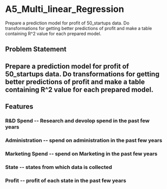 # A5_Multi_linear_Regression
Prepare a prediction model for profit of 50_startups data. Do transformations for getting better predictions of profit and make a table containing R^2 value for each prepared model.

## Problem Statement
## Prepare a prediction model for profit of 50_startups data. Do transformations for getting better predictions of profit and make a table containing R^2 value for each prepared model.
## Features
### R&D Spend -- Research and devolop spend in the past few years
### Administration -- spend on administration in the past few years
### Marketing Spend -- spend on Marketing in the past few years
### State -- states from which data is collected
### Profit -- profit of each state in the past few years
